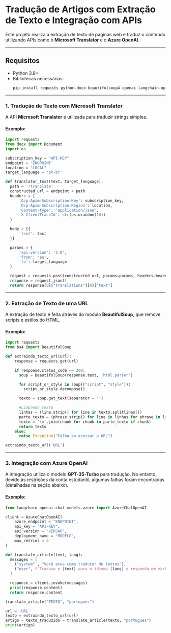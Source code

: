 # Tradução de Artigos com Extração de Texto e Integração com APIs

Este projeto realiza a extração de texto de páginas web e traduz o conteúdo utilizando APIs como o **Microsoft Translator** e o **Azure OpenAI**.

---

## Requisitos

- Python 3.8+
- Bibliotecas necessárias:  
  ```bash
  pip install requests python-docx beautifulsoup4 openai langchain-openai
  ```
---

### 1. Tradução de Texto com Microsoft Translator

A API **Microsoft Translator** é utilizada para traduzir strings simples.  

#### Exemplo:
```python
import requests
from docx import Document
import os

subscription_key = "API-KEY"
endpoint = 'ENDPOINT'
location = "LOCAL"
target_language = 'pt-br'

def translator_text(text, target_language):
  path = '/translate'
  constructed_url = endpoint + path
  headers = {
      'Ocp-Apim-Subscription-Key': subscription_key,
      'Ocp-Apim-Subscription-Region': location,
      'Content-type': 'application/json',
      'X-ClientTraceId': str(os.urandom(16))
  }

  body = [{
      'text': text
  }]

  params = {
      'api-version': '3.0',
      'from': 'en',
      'to': target_language
  }

  request = requests.post(constructed_url, params=params, headers=headers, json=body)
  response = request.json()
  return response[0]["translations"][0]["text"]
```

---

### 2. Extração de Texto de uma URL

A extração de texto é feita através do módulo **BeautifulSoup**, que remove scripts e estilos do HTML.  

#### Exemplo:
```python
import requests
from bs4 import BeautifulSoup

def extraindo_texto_url(url):
    response = requests.get(url)

    if response.status_code == 200:
      soup = BeautifulSoup(response.text, 'html.parser')

      for script_or_style in soup(["script", "style"]):
        script_or_style.decompose()

      texto = soup.get_text(separator = '')

      #Limpando texto
      linhas = (line.strip() for line in texto.splitlines())
      parte_texto = (phrase.strip() for line in linhas for phrase in line.split("  "))
      texto = '\n'.join(chunk for chunk in parte_texto if chunk)
      return texto
    else:
      raise Exception("Falha ao acessar a URL")

extraindo_texto_url('URL')
```

---

### 3. Integração com Azure OpenAI

A integração utiliza o modelo **GPT-35-Turbo** para tradução. No entanto, devido às restrições da conta estudantil, algumas falhas foram encontradas (detalhadas na seção abaixo).

#### Exemplo:
```python
from langchain_openai.chat_models.azure import AzureChatOpenAI

client = AzureChatOpenAI(
    azure_endpoint = "ENDPOINT",
    api_key = "API-KEY",
    api_version = "VERSÃO",
    deployment_name = "MODELO",
    max_retries = 0
)

def translate_article(text, lang):
  messages = [
    ("system" , "Você atua como tradutor de textos"),
    ("user", f"Traduza o {text} para o idioma {lang} e responda em markdown")
  ]

  response = client.invoke(messages)
  print(response.content)
  return response.content

translate_article("TEXTO", "portugues")

```

```python
url = 'URL'
texto = extraindo_texto_url(url)
artigo = texto_traduzido = translate_article(texto, "portugues")
print(artigo)

```



